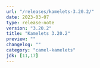```yaml
---
url: "/releases/kamelets-3.20.2/"
date: 2023-03-07
type: release-note
version: "3.20.2"
title: "Kamelets 3.20.2"
preview: ""
changelog: ""
category: "camel-kamelets"
jdk: [11,17]
---
```

